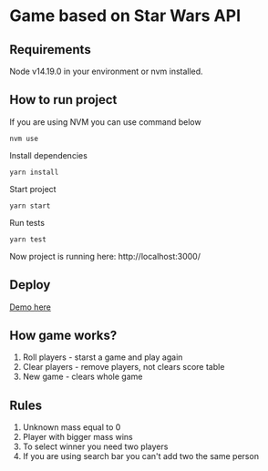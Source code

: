 # Game based on Star Wars API

## Requirements

Node v14.19.0 in your environment or nvm installed.

## How to run project

If you are using NVM you can use command below

```
nvm use
```

Install dependencies
```
yarn install
```

Start project
```
yarn start
```

Run tests
```
yarn test
```

Now project is running here: http://localhost:3000/

## Deploy

<a href="https://swapi-react-front.pages.dev/" target="_blank"> Demo here </a>

## How game works?

1. Roll players - starst a game and play again
2. Clear players - remove players, not clears score table
3. New game - clears whole game

## Rules

1. Unknown mass equal to 0
2. Player with bigger mass wins
3. To select winner you need two players
4. If you are using search bar you can't add two the same person